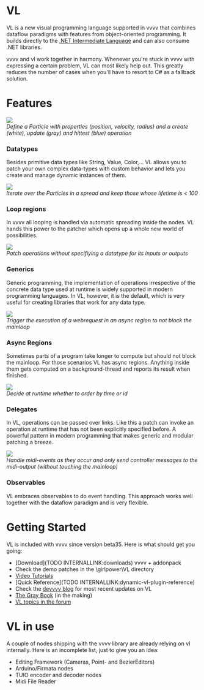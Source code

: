 # VL

VL is a new visual programming language supported in vvvv that combines dataflow paradigms with features from object-oriented programming. It builds directly to the <a href="https://en.wikipedia.org/wiki/Common_Intermediate_Language" class="extURL" target="_blank">.NET Intermediate Language</a> and can also consume .NET libraries.  

vvvv and vl work together in harmony. Whenever you're stuck in vvvv with expressing a certain problem, VL can most likely help out. This greatly reduces the number of cases when you'll have to resort to C# as a fallback solution.  


# Features

![](~/img/DataType.PNG "")  
*Define a Particle with properties (position, velocity, radius) and a create (white), update (gray) and hittest (blue) operation*  

### Datatypes
Besides primitive data types like String, Value, Color,... VL allows you to patch your own complex data-types with custom behavior and lets you create and manage dynamic instances of them.  



![](~/img/loops.png "")  
*Iterate over the Particles in a spread and keep those whose lifetime is < 100*   

### Loop regions
In vvvv all looping is handled via automatic spreading inside the nodes. VL hands this power to the patcher which opens up a whole new world of possibilities.  



![](~/img/generics2.png "")   
*Patch operations without specifiying a datatype for its inputs or outputs*   

### Generics
Generic programming, the implementation of operations irrespective of the concrete data type used at runtime is widely supported in modern programming languages. In VL, however, it is the default, which is very useful for creating libraries that work for any data type.  



![](~/img/asynctask.png "")  
*Trigger the execution of a webrequest in an async region to not block the mainloop*   


### Async Regions
Sometimes parts of a program take longer to compute but should not block the mainloop. For those scenarios VL has async regions. Anything inside them gets computed on a background-thread and reports its result when finished.  



![](~/img/delegates3.png "")  
*Decide at runtime whether to order by time or id*   

### Delegates
In VL, operations can be passed over links. Like this a patch can invoke an operation at runtime that has not been explicitly specified before. A powerful pattern in modern programming that makes generic and modular patching a breeze.  



![](~/img/observable3.png "")  
*Handle midi-events as they occur and only send controller messages to the midi-output (without touching the mainloop)*  

### Observables
VL embraces observables to do event handling. This approach works well together with the dataflow paradigm and is very flexible.  


# Getting Started


VL is included with vvvv since version beta35. Here is what should get you going:  
* [Download](TODO INTERNALLINK:downloads) vvvv + addonpack  
* Check the demo patches in the \girlpower\VL directory  
* <a href="https://discourse.vvvv.org/c/tutorials" class="extURL" target="_blank">Video Tutorials</a>  
* [Quick Reference](TODO INTERNALLINK:dynamic-vl-plugin-reference)  
* Check the <a href="https://vvvv.org/blog/23" class="extURL blog" target="_blank">devvvv blog</a> for most recent updates on VL  
* <a href="http://thegraybook.vvvv.org" class="extURL" target="_blank">The Gray Book</a> (in the making)  
* <a href="https://discourse.vvvv.org/tags/vl" class="extURL" target="_blank">VL topics in the forum</a>  


# VL in use


A couple of nodes shipping with the vvvv library are already relying on vl internally. Here is an incomplete list, just to give you an idea:  
* Editing Framework (Cameras, Point- and BezierEditors)  
* Arduino/Firmata nodes  
* TUIO encoder and decoder nodes  
* Midi File Reader  
